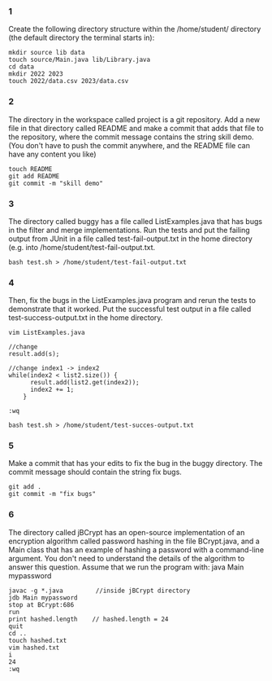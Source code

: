 ### 1
Create the following directory structure within the /home/student/ directory (the default directory the terminal starts in):

```
mkdir source lib data
touch source/Main.java lib/Library.java
cd data
mkdir 2022 2023
touch 2022/data.csv 2023/data.csv
```

### 2
The directory in the workspace called project is a git repository. Add a new file in that directory called README and make a commit that adds that file to the repository, where the commit message contains the string skill demo. (You don't have to push the commit anywhere, and the README file can have any content you like)

```
touch README
git add README
git commit -m "skill demo"
```

### 3
The directory called buggy has a file called ListExamples.java that has bugs in the filter and merge implementations. Run the tests and put the failing output from JUnit in a file called test-fail-output.txt in the home directory (e.g. into /home/student/test-fail-output.txt.

```
bash test.sh > /home/student/test-fail-output.txt
```

### 4
Then, fix the bugs in the ListExamples.java program and rerun the tests to demonstrate that it worked. Put the successful test output in a file called test-success-output.txt in the home directory.

```
vim ListExamples.java

//change
result.add(s);

//change index1 -> index2
while(index2 < list2.size()) {
      result.add(list2.get(index2));
      index2 += 1;
    }

:wq

bash test.sh > /home/student/test-succes-output.txt
```

### 5
Make a commit that has your edits to fix the bug in the buggy directory. The commit message should contain the string fix bugs.

```
git add .
git commit -m "fix bugs"
```

### 6
The directory called jBCrypt has an open-source implementation of an encryption algorithm called password hashing in the file BCrypt.java, and a Main class that has an example of hashing a password with a command-line argument. You don't need to understand the details of the algorithm to answer this question. Assume that we run the program with:
java Main mypassword
```
javac -g *.java         //inside jBCrypt directory
jdb Main mypassword
stop at BCrypt:686
run
print hashed.length    // hashed.length = 24
quit
cd ..
touch hashed.txt
vim hashed.txt
i
24
:wq
```
